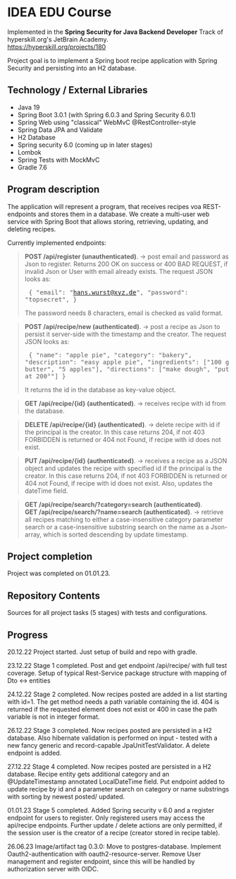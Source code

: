 # IDEA EDU Course

Implemented in the <b>Spring Security for Java Backend Developer</b> Track of hyperskill.org's JetBrain Academy.<br>
https://hyperskill.org/projects/180

Project goal is to implement a Spring boot recipe application with Spring Security and persisting into an H2 database.

## Technology / External Libraries

- Java 19
- Spring Boot 3.0.1 (with Spring 6.0.3 and Spring Security 6.0.1)
- Spring Web using "classical" WebMvC @RestController-style
- Spring Data JPA and Validate
- H2 Database
- Spring security 6.0 (coming up in later stages)
- Lombok
- Spring Tests with MockMvC
- Gradle 7.6

## Program description

The application will represent a program, that receives recipes voa REST-endpoints and stores them in a database.
We create a multi-user web service with Spring Boot that allows storing, retrieving, updating, and deleting recipes.

Currently implemented endpoints:

> <b>POST /api/register (unauthenticated)</b>. -> post email and password as Json to register. Returns 200 OK on success
or 400 BAD REQUEST, if invalid Json or User with email already exists.
The request JSON looks as:<pre>
{
"email": "hans.wurst@xyz.de",
"password": "topsecret",
}</pre> The password needs 8 characters, email is checked as valid format.

> <b>POST /api/recipe/new (authenticated)</b>. -> post a recipe as Json to persist it server-side with the timestamp and the creator.
The request JSON looks as:<pre>
{
    "name": "apple pie",
    "category": "bakery",
    "description": "easy apple pie",
    "ingredients": ["100 g sugar", "200 g butter", "5 apples"],
    "directions": ["make dough", "put in oven", "bake at 200°"]
}</pre> It returns the id in the database as key-value object.

> <b>GET /api/recipe/{id} (authenticated)</b>. -> receives recipe with id from the database.

> <b>DELETE /api/recipe/{id} (authenticated)</b>. -> delete recipe with id if the principal is the creator. In this case
returns 204, if not 403 FORBIDDEN is returned or 404 not Found, if recipe with id does not exist.

> <b>PUT /api/recipe/{id} (authenticated)</b>. -> receives a recipe as a JSON object and updates the recipe with specified id
if the principal is the creator. In this case returns 204, if not 403 FORBIDDEN is returned or 404 not Found, if recipe with id does not exist.
Also, updates the dateTime field.
 
> <b>GET /api/recipe/search/?category=search (authenticated)</b>.  
> <b>GET /api/recipe/search/?name=search (authenticated)</b>. -> retrieve all recipes matching to either a
case-insensitive category parameter search or a case-insensitive substring search on the name as a Json-array, which
is sorted descending by update timestamp.


## Project completion

Project was completed on 01.01.23.

## Repository Contents

Sources for all project tasks (5 stages) with tests and configurations.

## Progress

20.12.22 Project started. Just setup of build and repo with gradle.

23.12.22 Stage 1 completed. Post and get endpoint /api/recipe/ with full test coverage. Setup of typical Rest-Service
package structure with mapping of Dto <-> entities

24.12.22 Stage 2 completed. Now recipes posted are added in a list starting with id=1. The get method needs a
path variable containing the id. 404 is returned if the requested element does not exist or 400 in case the path variable 
is not in integer format.

26.12.22 Stage 3 completed. Now recipes posted are persisted in a H2 database. Also hibernate validation is performed
on input - tested with a new fancy generic and record-capable JpaUnitTestValidator. A delete endpoint is added.

27.12.22 Stage 4 completed. Now recipes posted are persisted in a H2 database. Recipe entity gets additional category and
an @UpdateTimestamp annotated LocalDateTime field. Put endpoint added to update recipe by id and a parameter search
on category or name substrings with sorting by newest posted/ updated.

01.01.23 Stage 5 completed. Added Spring security v 6.0 and a register endpoint for users to register. Only registered users
may access the api/recipe endpoints. Further update / delete actions are only permitted, if the session user is the creator
of a recipe (creator stored in recipe table).

26.06.23 Image/artifact tag 0.3.0: Move to postgres-database. Implement Oauth2-authentication with oauth2-resource-server. Remove 
User management and register endpoint, since this will be handled by authorization server with OIDC.